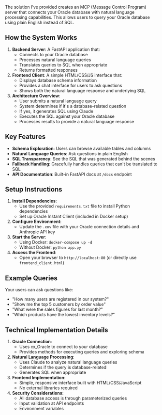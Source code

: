 The solution I've provided creates an MCP (Message Control Program) server that connects your Oracle database with natural language processing capabilities. This allows users to query your Oracle database using plain English instead of SQL.

## **How the System Works**

1. **Backend Server**: A FastAPI application that:  
   * Connects to your Oracle database  
   * Processes natural language queries  
   * Translates queries to SQL when appropriate  
   * Returns formatted responses  
2. **Frontend Client**: A simple HTML/CSS/JS interface that:  
   * Displays database schema information  
   * Provides a chat interface for users to ask questions  
   * Shows both the natural language response and underlying SQL  
3. **Architecture Overview**:  
   * User submits a natural language query  
   * System determines if it's a database-related question  
   * If yes, it generates SQL using Claude  
   * Executes the SQL against your Oracle database  
   * Processes results to provide a natural language response

## **Key Features**

* **Schema Exploration**: Users can browse available tables and columns  
* **Natural Language Queries**: Ask questions in plain English  
* **SQL Transparency**: See the SQL that was generated behind the scenes  
* **Fallback Handling**: Gracefully handles queries that can't be translated to SQL  
* **API Documentation**: Built-in FastAPI docs at `/docs` endpoint

## **Setup Instructions**

1. **Install Dependencies**:  
   * Use the provided `requirements.txt` file to install Python dependencies  
   * Set up Oracle Instant Client (included in Docker setup)  
2. **Configure Environment**:  
   * Update the `.env` file with your Oracle connection details and Anthropic API key  
3. **Start the Server**:  
   * Using Docker: `docker-compose up -d`  
   * Without Docker: `python app.py`  
4. **Access the Frontend**:  
   * Open your browser to `http://localhost:80` (or directly use `frontend_client.html`)

## **Example Queries**

Your users can ask questions like:

* "How many users are registered in our system?"  
* "Show me the top 5 customers by order value"  
* "What were the sales figures for last month?"  
* "Which products have the lowest inventory levels?"

## **Technical Implementation Details**

1. **Oracle Connection**:  
   * Uses cx\_Oracle to connect to your database  
   * Provides methods for executing queries and exploring schema  
2. **Natural Language Processing**:  
   * Uses Claude to analyze natural language queries  
   * Determines if the query is database-related  
   * Generates SQL when appropriate  
3. **Frontend Implementation**:  
   * Simple, responsive interface built with HTML/CSS/JavaScript  
   * No external libraries required  
4. **Security Considerations**:  
   * All database access is through parameterized queries  
   * Input validation at API endpoints  
   * Environment variables

